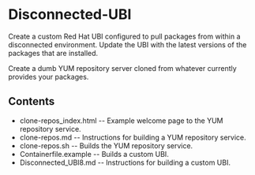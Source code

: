 # Disconnected-UBI
Create a custom Red Hat UBI configured to pull packages from within a disconnected environment.
Update the UBI with the latest versions of the packages that are installed.

Create a dumb YUM repository server cloned from whatever currently provides your packages.

## Contents
* clone-repos_index.html       --  Example welcome page to the YUM repository service.
* clone-repos.md               --  Instructions for building a YUM repository service.
* clone-repos.sh               --  Builds the YUM repository service.
* Containerfile.example        --  Builds a custom UBI.
* Disconnected_UBI8.md         --  Instructions for building a custom UBI.


